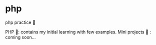 # php
php practice 🐘

PHP 📓: contains my initial learning with few examples.
Mini projects 📁 : coming soon...
